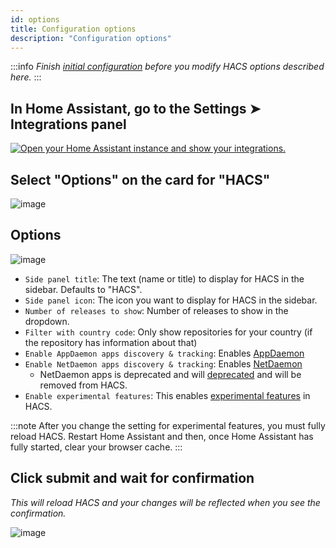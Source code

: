 ```yaml
---
id: options
title: Configuration options
description: "Configuration options"
---
```


:::info
_Finish [initial configuration](/docs/configuration/basic) before you modify HACS options described here._
:::

## In Home Assistant, go to the Settings ➤ Integrations panel

[![Open your Home Assistant instance and show your integrations.](https://my.home-assistant.io/badges/integrations.svg)](https://my.home-assistant.io/redirect/integrations/)

## Select "Options" on the card for "HACS"

![image](/img/option1.png)

## Options

![image](/img/option3.png)

- `Side panel title`: The text (name or title) to display for HACS in the sidebar. Defaults to "HACS".
- `Side panel icon`: The icon you want to display for HACS in the sidebar.
- `Number of releases to show`: Number of releases to show in the dropdown.
- `Filter with country code`: Only show repositories for your country (if the repository has information about that)
- `Enable AppDaemon apps discovery & tracking`: Enables [AppDaemon](/docs/categories/appdaemon_apps)
- `Enable NetDaemon apps discovery & tracking`: Enables [NetDaemon](/docs/categories/netdaemon_apps)
    - NetDaemon apps is deprecated and will [deprecated](/docs/categories/netdaemon_apps#deprecation-notice) and will be removed from HACS.
- `Enable experimental features`: This enables [experimental features](https://experimental.hacs.xyz/) in HACS.

:::note
After you change the setting for experimental features, you must fully reload HACS. Restart Home Assistant and then, once Home Assistant has fully started, clear your browser cache.
:::

## Click submit and wait for confirmation

_This will reload HACS and your changes will be reflected when you see the confirmation._

![image](/img/option4.png)
